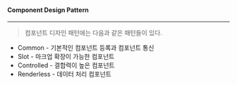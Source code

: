 #### Component Design Pattern

------

> 컴포넌트 디자인 패턴에는 다음과 같은 패턴들이 있다.

* Common - 기본적인 컴포넌트 등록과 컴포넌트 통신
* Slot - 마크업 확장이 가능한 컴포넌트
* Controlled - 결합력이 높은 컴포넌트
* Renderless - 데이터 처리 컴포넌트

